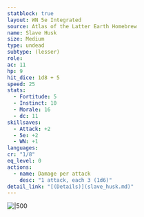 ```yaml
---
statblock: true
layout: WN 5e Integrated
source: Atlas of the Latter Earth Homebrew
name: Slave Husk
size: Medium
type: undead
subtype: (lesser)
role: 
ac: 11
hp: 9
hit_dice: 1d8 + 5
speed: 25
stats:
  - Fortitude: 5
  - Instinct: 10
  - Morale: 16 
  - dc: 11
skillsaves:
  - Attack: +2
  - 5e: +2
  - WN: +1
languages: 
cr: "1/8"
eq_level: 0
actions:
  - name: Damage per attack
    desc: "1 attack, each 3 (1d6)"
detail_link: "[(Details)](slave_husk.md)"
---
```


![|500](https://i.imgur.com/8c1FRmU.png)

